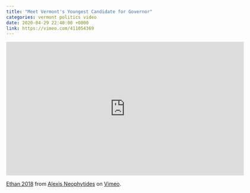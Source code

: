 ```yaml
---
title: "Meet Vermont's Youngest Candidate for Governor"
categories: vermont politics video
date: 2020-04-29 22:40:00 +0000
link: https://vimeo.com/411054369
---
```

<div><iframe src="https://player.vimeo.com/video/411054369" width="640" height="360" frameborder="0" allow="autoplay; fullscreen" allowfullscreen></iframe></div>
<p><a href="https://vimeo.com/411054369">Ethan 2018</a> from <a href="https://vimeo.com/alexisneophytides">Alexis Neophytides</a> on <a href="https://vimeo.com">Vimeo</a>.</p>